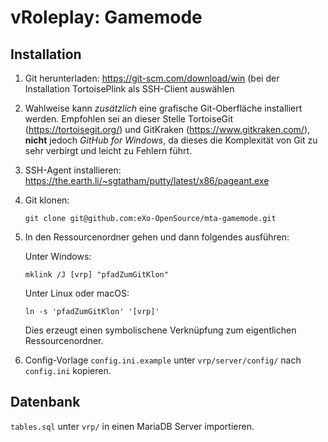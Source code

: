 # vRoleplay: Gamemode
## Installation
1. Git herunterladen: https://git-scm.com/download/win (bei der Installation TortoisePlink als SSH-Client auswählen
2. Wahlweise kann _zusätzlich_ eine grafische Git-Oberfläche installiert werden.
   Empfohlen sei an dieser Stelle TortoiseGit (https://tortoisegit.org/) und
   GitKraken (https://www.gitkraken.com/), __nicht__ jedoch _GitHub for Windows_, da
   dieses die Komplexität von Git zu sehr verbirgt und leicht zu Fehlern führt.
3. SSH-Agent installieren: https://the.earth.li/~sgtatham/putty/latest/x86/pageant.exe
4. Git klonen:

    ```
    git clone git@github.com:eXo-OpenSource/mta-gamemode.git
    ```
5. In den Ressourcenordner gehen und dann folgendes ausführen:

    Unter Windows:
    ```
    mklink /J [vrp] "pfadZumGitKlon"
    ```

    Unter Linux oder macOS:
    ```
    ln -s 'pfadZumGitKlon' '[vrp]'
    ```
    Dies erzeugt einen symbolischene Verknüpfung zum eigentlichen Ressourcenordner.
6. Config-Vorlage `config.ini.example` unter `vrp/server/config/` nach `config.ini` kopieren.

## Datenbank
`tables.sql` unter `vrp/` in einen MariaDB Server importieren.
